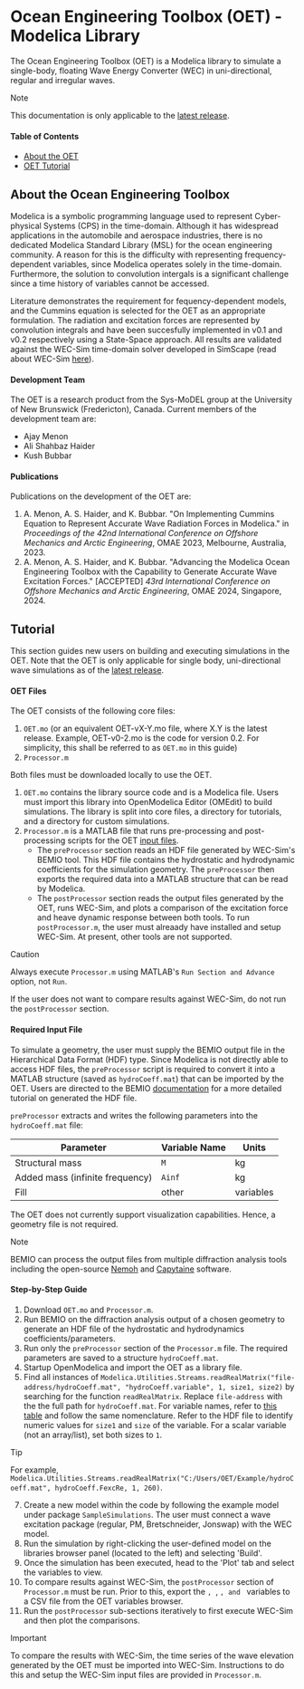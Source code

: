 # Ocean Engineering Toolbox (OET) - Modelica Library
The Ocean Engineering Toolbox (OET) is a Modelica library to simulate a single-body, floating Wave Energy Converter (WEC) in uni-directional, regular and irregular waves.
> [!NOTE]
> This documentation is only applicable to the [latest release](https://github.com/ajay-menon-iitkgp/OET_Sys-MoDEL/releases/latest).

#### Table of Contents

- [About the OET](#about-the-ocean-engineering-toolbox)
- [OET Tutorial](#tutorial)

## About the Ocean Engineering Toolbox
Modelica is a symbolic programming language used to represent Cyber-physical Systems (CPS) in the time-domain. Although it has widespread applications in the automobile and aerospace industries, there is no dedicated Modelica Standard Library (MSL) for the ocean engineering community. A reason for this is the difficulty with representing frequency-dependent variables, since Modelica operates solely in the time-domain. Furthermore, the solution to convolution intergals is a significant challenge since a time history of variables cannot be accessed.

Literature demonstrates the requirement for fequency-dependent models, and the Cummins equation is selected for the OET as an appropriate formulation. The radiation and excitation forces are represented by convolution integrals and have been succesfully implemented in v0.1 and v0.2 respectively using a State-Space approach. All results are validated against the WEC-Sim time-domain solver developed in SimScape (read about WEC-Sim [here](https://github.com/WEC-Sim/WEC-Sim)).

#### Development Team
The OET is a research product from the Sys-MoDEL group at the University of New Brunswick (Fredericton), Canada. Current members of the development team are:

- Ajay Menon
- Ali Shahbaz Haider
- Kush Bubbar

#### Publications
Publications on the development of the OET are:

1. A. Menon, A. S. Haider, and K. Bubbar. "On Implementing Cummins Equation to Represent Accurate Wave Radiation Forces in Modelica." in *Proceedings of the 42nd International Conference on Offshore Mechanics and Arctic Engineering*, OMAE 2023, Melbourne, Australia, 2023.
2. A. Menon, A. S. Haider, and K. Bubbar. "Advancing the Modelica Ocean Engineering Toolbox with the Capability to Generate Accurate Wave Excitation Forces." [ACCEPTED] *43rd International Conference on Offshore Mechanics and Arctic Engineering*, OMAE 2024, Singapore, 2024.

## Tutorial
This section guides new users on building and executing simulations in the OET. Note that the OET is only applicable for single body, uni-directional wave simulations as of the [latest release](https://github.com/ajay-menon-iitkgp/OET_Sys-MoDEL/releases/latest).

#### OET Files
The OET consists of the following core files:

1. `OET.mo` (or an equivalent OET-vX-Y.mo file, where X.Y is the latest release. Example, OET-v0-2.mo is the code for version 0.2. For simplicity, this shall be referred to as `OET.mo` in this guide)
2. `Processor.m`

Both files must be downloaded locally to use the OET.

1. `OET.mo` contains the library source code and is a Modelica file. Users must import this library into OpenModelica Editor (OMEdit) to build simulations. The library is split into core files, a directory for tutorials, and a directory for custom simulations.
2. `Processor.m` is a MATLAB file that runs pre-processing and post-processing scripts for the OET [input files](#required-input-file).
    - The `preProcessor` section reads an HDF file generated by WEC-Sim's BEMIO tool. This HDF file contains the hydrostatic and hydrodynamic coefficients for the simulation geometry. The `preProcessor` then exports the required data into a MATLAB structure that can be read by Modelica.
    - The `postProcessor` section reads the output files generated by the OET, runs WEC-Sim, and plots a comparison of the excitation force and heave dynamic response between both tools. To run `postProcessor.m`, the user must alreaady have installed and setup WEC-Sim. At present, other tools are not supported.

> [!CAUTION]
> Always execute `Processor.m` using MATLAB's `Run Section and Advance` option, not `Run`.

If the user does not want to compare results against WEC-Sim, do not run the `postProcessor` section.

#### Required Input File

To simulate a geometry, the user must supply the BEMIO output file in the Hierarchical Data Format (HDF) type. Since Modelica is not directly able to access HDF files, the `preProcessor` script is required to convert it into a MATLAB structure (saved as `hydroCoeff.mat`) that can be imported by the OET. Users are directed to the BEMIO [documentation]() for a more detailed tutorial on generated the HDF file.

`preProcessor` extracts and writes the following parameters into the `hydroCoeff.mat` file:

Parameter | Variable Name | Units
--- | --- | ---
Structural mass | `M` | kg
Added mass (infinite frequency) | `Ainf` | kg
Fill | other | variables

The OET does not currently support visualization capabilities. Hence, a geometry file is not required.

> [!NOTE]
> BEMIO can process the output files from multiple diffraction analysis tools including the open-source [Nemoh]() and [Capytaine]() software.

#### Step-by-Step Guide

1. Download `OET.mo` and `Processor.m`.
2. Run BEMIO on the diffraction analysis output of a chosen geometry to generate an HDF file of the hydrostatic and hydrodynamics coefficients/parameters.
3. Run only the `preProcessor` section of the `Processor.m` file. The required parameters are saved to a structure `hydroCoeff.mat`.
4. Startup OpenModelica and import the OET as a library file.
5. Find all instances of `Modelica.Utilities.Streams.readRealMatrix("file-address/hydroCoeff.mat", "hydroCoeff.variable", 1, size1, size2)` by searching for the function `readRealMatrix`. Replace `file-address` with the the full path for `hydroCoeff.mat`. For variable names, refer to [this table](#required-input-file) and follow the same nomenclature. Refer to the HDF file to identify numeric values for `size1` and `size` of the variable. For a scalar variable (not an array/list), set both sizes to `1`.

> [!TIP]
> For example, `Modelica.Utilities.Streams.readRealMatrix("C:/Users/OET/Example/hydroCoeff.mat", hydroCoeff.FexcRe, 1, 260)`.

7. Create a new model within the code by following the example model under package `SampleSimulations`. The user must connect a wave excitation package (regular, PM, Bretschneider, Jonswap) with the WEC model.
8. Run the simulation by right-clicking the user-defined model on the libraries browser panel (located to the left) and selecting 'Build'.
9. Once the simulation has been executed, head to the 'Plot' tab and select the variables to view.
10. To compare results against WEC-Sim, the `postProcessor` section of `Processor.m` must be run. Prior to this, export the ``, ``, ``, and `` variables to a CSV file from the OET variables browser.
11. Run the `postProcessor` sub-sections iteratively to first execute WEC-Sim and then plot the comparisons.

> [!IMPORTANT]
> To compare the results with WEC-Sim, the time series of the wave elevation generated by the OET must be imported into WEC-Sim. Instructions to do this and setup the WEC-Sim input files are provided in `Processor.m`.

